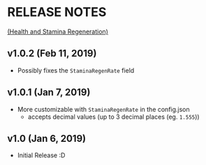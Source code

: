 # RELEASE NOTES
[(Health and Stamina Regeneration)](https://www.nexusmods.com/stardewvalley/mods/3207)

## v1.0.2 (Feb 11, 2019)
- Possibly fixes the ```StaminaRegenRate``` field

## v1.0.1 (Jan 7, 2019)
- More customizable with ```StaminaRegenRate``` in the config.json
  - accepts decimal values (up to 3 decimal places (eg. ```1.555```))

## v1.0 (Jan 6, 2019)
- Initial Release :D
